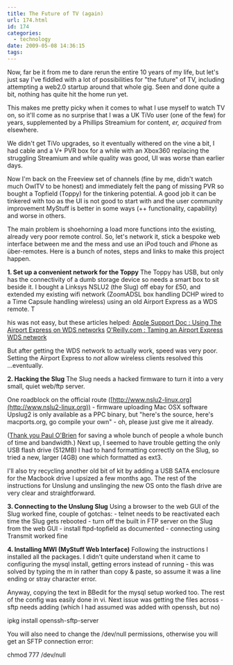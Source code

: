 ```yaml
---
title: The Future of TV (again)
url: 174.html
id: 174
categories:
  - technology
date: 2009-05-08 14:36:15
tags:
---
```


Now, far be it from me to dare rerun the entire 10 years of my life, but let's just say I've fiddled with a lot of possibilities for "the future" of TV, including attempting a web2.0 startup around that whole gig. Seen and done quite a bit, nothing has quite hit the home run yet. 

This makes me pretty picky when it comes to what I use myself to watch TV on, so it'll come as no surprise that I was a UK TiVo user (one of the few) for years, supplemented by a Phillips Streamium for content, _er, acquired_ from elsewhere. 

We didn't get TiVo upgrades, so it eventually withered on the vine a bit, I had cable and a V+ PVR box for a while with an Xbox360 replacing the struggling Streamium and while quality was good, UI was worse than earlier days. 

Now I'm back on the Freeview set of channels (fine by me, didn't watch much OwlTV to be honest) and immediately felt the pang of missing PVR so bought a Topfield (Toppy) for the tinkering potential. A good job it can be tinkered with too as the UI is not good to start with and the user community improvement MyStuff is better in some ways (++ functionality, capability) and worse in others. 

The main problem is shoehorning a load more functions into the existing, already very poor remote control. So, let's network it, stick a bespoke web interface between me and the mess and use an iPod touch and iPhone as über-remotes. Here is a bunch of notes, steps and links to make this project happen. 

**1\. Set up a convenient network for the Toppy** The Toppy has USB, but only has the connectivity of a dumb storage device so needs a smart box to sit beside it. I bought a Linksys NSLU2 (the Slug) off ebay for £50, and extended my existing wifi network (ZoomADSL box handling DCHP wired to a Time Capsule handling wireless) using an old Airport Express as a WDS remote. T

his was not easy, but these articles helped: [Apple Support Doc : Using The Airport Express on WDS networks](http://support.apple.com/kb/HT2044) [O'Reilly.com : Taming an Airport Express WDS network](http://broadcast.oreilly.com/2009/03/taming-an-airport-express-wds.html) 

But after getting the WDS network to actually work, speed was very poor. Setting the Airport Express to _not_ allow wireless clients resolved this ...eventually. 

**2\. Hacking the Slug** The Slug needs a hacked firmware to turn it into a very small, quiet web/ftp server. 

One roadblock on the official route ([http://www.nslu2-linux.org](http://www.nslu2-linux.org)) \- firmware uploading Mac OSX software Upslug2 is only available as a PPC binary, but "here's the source, here's macports.org, go compile your own" - oh, please just give me it already. 

([Thank you Paul O'Brien](http://www.paulobrien.net/flashing-your-nslu2-via-a-mac-upslug2-binary/) for saving a whole bunch of people a whole bunch of time and bandwidth.) Next up, I seemed to have trouble getting the only USB flash drive (512MB) I had to hand formatting correctly on the Slug, so tried a new, larger (4GB) one which formatted as ext3. 

I'll also try recycling another old bit of kit by adding a USB SATA enclosure for the Macbook drive I upsized a few months ago. The rest of the instructions for Unslung and unslinging the new OS onto the flash drive are very clear and straightforward. 

**3\. Connecting to the Unslung Slug** Using a browser to the web GUI of the Slug worked fine, couple of gotchas: - telnet needs to be reactivated each time the Slug gets rebooted - turn off the built in FTP server on the Slug from the web GUI - install ftpd-topfield as documented - connecting using Transmit worked fine 

**4\. Installing MWI (MyStuff Web Interface)** Following the instructions I installed all the packages. I didn't quite understand when it came to configuring the mysql install, getting errors instead of running - this was solved by typing the m in rather than copy & paste, so assume it was a line ending or stray character error. 

Anyway, copying the text in BBedit for the mysql setup worked too. The rest of the config was easily done in vi. Next issue was getting the files across - sftp needs adding (which I had assumed was added with openssh, but no)

ipkg install openssh-sftp-server

You will also need to change the /dev/null permissions, otherwise you will get an SFTP connection error:

 chmod 777 /dev/null